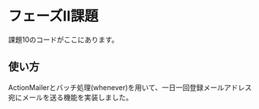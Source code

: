 # フェーズⅡ課題
課題10のコードがここにあります。

## 使い方
ActionMailerとバッチ処理(whenever)を用いて、一日一回登録メールアドレス宛にメールを送る機能を実装しました。